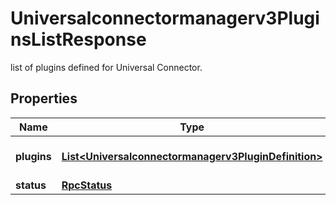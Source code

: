 

# Universalconnectormanagerv3PluginsListResponse

list of plugins defined for Universal Connector.

## Properties

| Name | Type | Description | Notes |
|------------ | ------------- | ------------- | -------------|
|**plugins** | [**List&lt;Universalconnectormanagerv3PluginDefinition&gt;**](Universalconnectormanagerv3PluginDefinition.md) | Collection of plugins definitions. |  [optional] |
|**status** | [**RpcStatus**](RpcStatus.md) |  |  [optional] |



